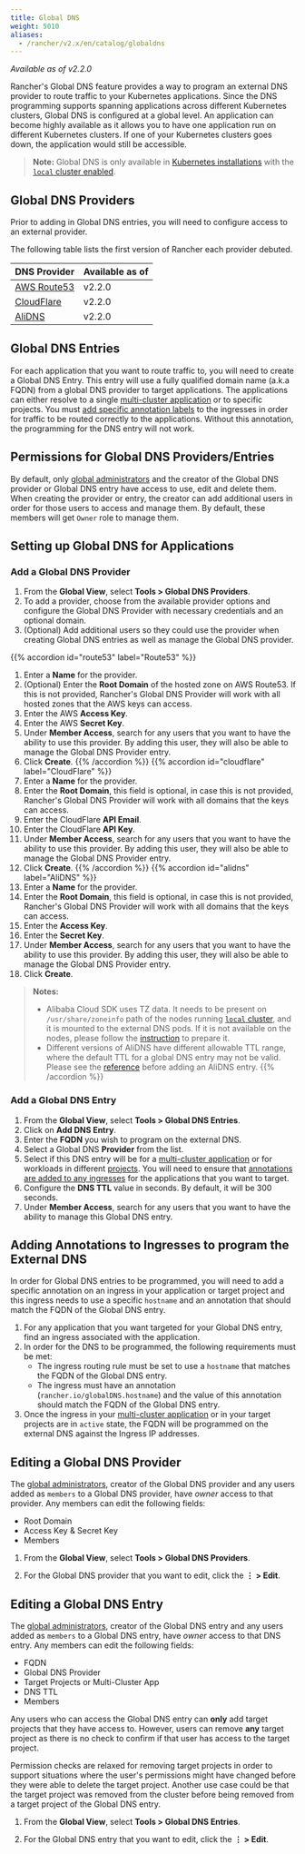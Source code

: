 ```yaml
---
title: Global DNS
weight: 5010
aliases:
  - /rancher/v2.x/en/catalog/globaldns
---
```


_Available as of v2.2.0_

Rancher's Global DNS feature provides a way to program an external DNS provider to route traffic to your Kubernetes applications. Since the DNS programming supports spanning applications across different Kubernetes clusters, Global DNS is configured at a global level. An application can become highly available as it allows you to have one application run on different Kubernetes clusters. If one of your Kubernetes clusters goes down, the application would still be accessible.

> **Note:** Global DNS is only available in [Kubernetes installations]({{<baseurl>}}/rancher/v2.x/en/installation/install-rancher-on-k8s/) with the [`local` cluster enabled]({{<baseurl>}}/rancher/v2.x/en/installation/resources/chart-options/#import-local-cluster).

## Global DNS Providers

Prior to adding in Global DNS entries, you will need to configure access to an external provider.

The following table lists the first version of Rancher each provider debuted.

| DNS Provider | Available as of  |
| --- | --- |
| [AWS Route53](https://aws.amazon.com/route53/)  | v2.2.0 |
| [CloudFlare](https://www.cloudflare.com/dns/) | v2.2.0 |
| [AliDNS](https://www.alibabacloud.com/product/dns) | v2.2.0 |

## Global DNS Entries

For each application that you want to route traffic to, you will need to create a Global DNS Entry. This entry will use a fully qualified domain name (a.k.a FQDN) from a global DNS provider to target applications. The applications can either resolve to a single [multi-cluster application]({{<baseurl>}}/rancher/v2.x/en/catalog/multi-cluster-apps/) or to specific projects. You must [add specific annotation labels](#adding-annotations-to-ingresses-to-program-the-external-dns) to the ingresses in order for traffic to be routed correctly to the applications. Without this annotation, the programming for the DNS entry will not work.

## Permissions for Global DNS Providers/Entries

By default, only [global administrators]({{<baseurl>}}/rancher/v2.x/en/admin-settings/rbac/global-permissions/) and the creator of the Global DNS provider or Global DNS entry have access to use, edit and delete them. When creating the provider or entry, the creator can add additional users in order for those users to access and manage them. By default, these members will get `Owner` role to manage them.

## Setting up Global DNS for Applications

### Add a Global DNS Provider

1. From the **Global View**, select **Tools > Global DNS Providers**.
1. To add a provider, choose from the available provider options and configure the Global DNS Provider with necessary credentials and an optional domain.
1. (Optional) Add additional users so they could  use the provider when creating Global DNS entries as well as manage the Global DNS provider.

{{% accordion id="route53" label="Route53" %}}
1. Enter a **Name** for the provider.
1. (Optional) Enter the **Root Domain** of the hosted zone on AWS Route53. If this is not provided, Rancher's Global DNS Provider will work with all hosted zones that the AWS keys can access.
1. Enter the AWS **Access Key**.
1. Enter the AWS **Secret Key**.
1. Under **Member Access**, search for any users that you want to have the ability to use this provider. By adding this user, they will also be able to manage the Global DNS Provider entry.
1. Click **Create**.
{{% /accordion %}}
{{% accordion id="cloudflare" label="CloudFlare" %}}
1. Enter a **Name** for the provider.
1. Enter the **Root Domain**, this field is optional, in case this is not provided, Rancher's Global DNS Provider will work with all domains that the keys can access.
1. Enter the CloudFlare **API Email**.
1. Enter the CloudFlare **API Key**.
1. Under **Member Access**, search for any users that you want to have the ability to use this provider. By adding this user, they will also be able to manage the Global DNS Provider entry.
1. Click **Create**.
{{% /accordion %}}
{{% accordion id="alidns" label="AliDNS" %}}
1. Enter a **Name** for the provider.
1. Enter the **Root Domain**, this field is optional, in case this is not provided, Rancher's Global DNS Provider will work with all domains that the keys can access.
1. Enter the **Access Key**.
1. Enter the **Secret Key**.
1. Under **Member Access**, search for any users that you want to have the ability to use this provider. By adding this user, they will also be able to manage the Global DNS Provider entry.
1. Click **Create**.

>**Notes:**
>
>- Alibaba Cloud SDK uses TZ data. It needs to be present on `/usr/share/zoneinfo` path of the nodes running [`local` cluster]({{<baseurl>}}/rancher/v2.x/en/installation/resources/chart-options/#import-local-cluster), and it is mounted to the external DNS pods. If it is not available on the nodes, please follow the [instruction](https://www.ietf.org/timezones/tzdb-2018f/tz-link.html) to prepare it.
>- Different versions of AliDNS have different allowable TTL range, where the default TTL for a global DNS entry may not be valid. Please see the [reference](https://www.alibabacloud.com/help/doc-detail/34338.htm) before adding an AliDNS entry.
{{% /accordion %}}

### Add a Global DNS Entry

1. From the **Global View**, select **Tools > Global DNS Entries**.
1. Click on **Add DNS Entry**.
1. Enter the **FQDN** you wish to program on the external DNS.
1. Select a Global DNS **Provider** from the list.
1. Select if this DNS entry will be for a [multi-cluster application]({{<baseurl>}}/rancher/v2.x/en/catalog/multi-cluster-apps/) or for workloads in different [projects]({{<baseurl>}}/rancher/v2.x/en/k8s-in-rancher/projects-and-namespaces/).  You will need to ensure that [annotations are added to any ingresses](#adding-annotations-to-ingresses-to-program-the-external-dns) for the applications that you want to target.
1. Configure the **DNS TTL** value in seconds. By default, it will be 300 seconds.
1. Under **Member Access**, search for any users that you want to have the ability to manage this Global DNS entry.

## Adding Annotations to Ingresses to program the External DNS

In order for Global DNS entries to be programmed, you will need to add a specific annotation on an ingress in your application or target project and this ingress needs to use a specific `hostname` and an annotation that should match the FQDN of the Global DNS entry.

1. For any application that you want targeted for your Global DNS entry, find an ingress associated with the application.
1. In order for the DNS to be programmed, the following requirements must be met:
   * The ingress routing rule must be set to use a `hostname` that matches the FQDN of the Global DNS entry.
   * The ingress must have an annotation (`rancher.io/globalDNS.hostname`) and the value of this annotation should match the FQDN of the Global DNS entry.
1. Once the ingress in your [multi-cluster application]({{<baseurl>}}/rancher/v2.x/en/catalog/multi-cluster-apps/) or in your target projects are in `active` state, the FQDN will be programmed on the external DNS against the Ingress IP addresses.

## Editing a Global DNS Provider

The [global administrators]({{<baseurl>}}/rancher/v2.x/en/admin-settings/rbac/global-permissions/), creator of the Global DNS provider and any users added as `members` to a Global DNS provider, have _owner_ access to that provider. Any members can edit the following fields:

- Root Domain
- Access Key & Secret Key
- Members

1. From the **Global View**, select **Tools > Global DNS Providers**.

1. For the Global DNS provider that you want to edit, click the **&#8942; > Edit**.

## Editing a Global DNS Entry

The [global administrators]({{<baseurl>}}/rancher/v2.x/en/admin-settings/rbac/global-permissions/), creator of the Global DNS entry and any users added as `members` to a Global DNS entry, have _owner_ access to that DNS entry. Any members can edit the following fields:

- FQDN
- Global DNS Provider
- Target Projects or Multi-Cluster App
- DNS TTL
- Members

Any users who can access the Global DNS entry can **only** add target projects that they have access to. However, users can remove **any** target project as there is no check to confirm if that user has access to the target project.

Permission checks are relaxed for removing target projects in order to support situations where the user's permissions might have changed before they were able to delete the target project. Another use case could be that the target project was removed from the cluster before being removed from a target project of the Global DNS entry.

1. From the **Global View**, select **Tools > Global DNS Entries**.

1. For the Global DNS entry that you want to edit, click the **&#8942; > Edit**.
